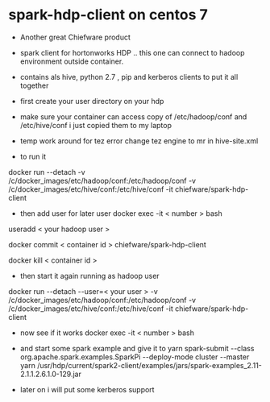 # spark-hdp-client on centos 7

- Another great Chiefware product

- spark client for hortonworks HDP .. this one can connect to hadoop environment outside container.

- contains als hive, python 2.7 , pip and kerberos clients to put it all together

- first create your user directory on your hdp 
- make sure your container can access copy of /etc/hadoop/conf and /etc/hive/conf i just copied them to my laptop

- temp work around for tez error change tez engine to mr in hive-site.xml

- to run it 

docker run --detach -v /c/docker_images/etc/hadoop/conf:/etc/hadoop/conf -v /c/docker_images/etc/hive/conf:/etc/hive/conf -it chiefware/spark-hdp-client

- then add user for later user
docker exec -it < number > bash

useradd < your hadoop user >

docker commit < container id > chiefware/spark-hdp-client

docker kill < container id >

- then start it again running as hadoop user

docker run --detach --user=< your user > -v /c/docker_images/etc/hadoop/conf:/etc/hadoop/conf -v /c/docker_images/etc/hive/conf:/etc/hive/conf -it chiefware/spark-hdp-client

- now see if it works 
docker exec -it < number > bash
- and start some spark example  and give it to yarn
spark-submit --class org.apache.spark.examples.SparkPi --deploy-mode cluster --master yarn /usr/hdp/current/spark2-client/examples/jars/spark-examples_2.11-2.1.1.2.6.1.0-129.jar

- later on i will put some kerberos support 
